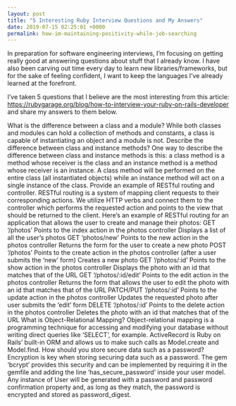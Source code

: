 ```yaml
---
layout: post
title: "5 Interesting Ruby Interview Questions and My Answers"
date: 2019-07-15 02:25:01 +0000
permalink: how-im-maintaining-positivity-while-job-searching
---
```


In preparation for software engineering interviews, I’m focusing on getting really good at answering questions about stuff that I already know. I have also been carving out time every day to learn new libraries/frameworks, but for the sake of feeling confident, I want to keep the languages I’ve already learned at the forefront.

I’ve taken 5 questions that I believe are the most interesting from this article: https://rubygarage.org/blog/how-to-interview-your-ruby-on-rails-developer and share my answers to them below.

What is the difference between a class and a module?
While both classes and modules can hold a collection of methods and constants, a class is capable of instantiating an object and a module is not.
Describe the difference between class and instance methods?
One way to describe the difference between class and instance methods is this: a class method is a method whose receiver is the class and an instance method is a method whose receiver is an instance. A class method will be performed on the entire class (all instantiated objects) while an instance method will act on a single instance of the class.
Provide an example of RESTful routing and controller.
RESTful routing is a system of mapping client requests to their corresponding actions. We utilize HTTP verbs and connect them to the controller which performs the requested action and points to the view that should be returned to the client. Here’s an example of RESTful routing for an application that allows the user to create and manage their photos:
GET ‘/photos’
Points to the index action in the photos controller
Displays a list of all the user’s photos
GET ‘photos/new’
Points to the new action in the photos controller
Returns the form for the user to create a new photo
POST ‘/photos’
Points to the create action in the photos controller (after a user submits the ‘new’ form)
Creates a new photo
GET ‘/photos/:id’
Points to the show action in the photos controller
Displays the photo with an id that matches that of the URL
GET ‘/photos/:id/edit’
Points to the edit action in the photos controller
Returns the form that allows the user to edit the photo with an id that matches that of the URL
PATCH/PUT ‘/photos/:id’
Points to the update action in the photos controller
Updates the requested photo after user submits the ‘edit’ form
DELETE ‘/photos/:id’
Points to the delete action in the photos controller
Deletes the photo with an id that matches that of the URL
What is Object-Relational Mapping?
Object-relational mapping is a programming technique for accessing and modifying your database without writing direct queries like ‘SELECT’, for example. ActiveRecord is Ruby on Rails’ built-in ORM and allows us to make such calls as Model.create and Model.find.
How should you store secure data such as a password?
Encryption is key when storing securing data such as a password. The gem ‘bcrypt’ provides this security and can be implemented by requiring it in the gemfile and adding the line ‘has_secure_password’ inside your user model. Any instance of User will be generated with a password and password confirmation property and, as long as they match, the password is encrypted and stored as password_digest.
